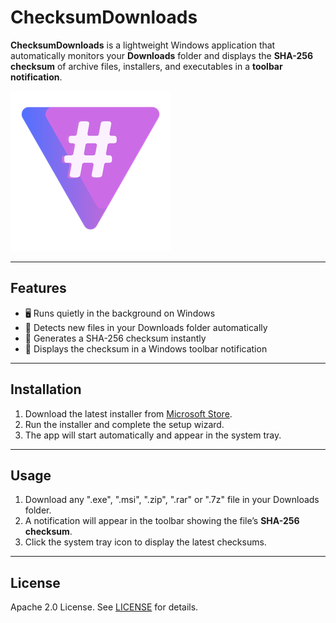 # ChecksumDownloads

**ChecksumDownloads** is a lightweight Windows application that automatically monitors your **Downloads** folder and displays the **SHA-256 checksum** of archive files, installers, and executables in a **toolbar notification**.

![ChecksumDownloadsLogo](./img/ChecksumDownloads.png)

---

## Features

- 🖥️ Runs quietly in the background on Windows
- 📂 Detects new files in your Downloads folder automatically
- 🔑 Generates a SHA-256 checksum instantly
- 🔔 Displays the checksum in a Windows toolbar notification

---

## Installation

1. Download the latest installer from [Microsoft Store](https://apps.microsoft.com/).
2. Run the installer and complete the setup wizard.
3. The app will start automatically and appear in the system tray.

---

## Usage

1. Download any ".exe", ".msi", ".zip", ".rar" or ".7z" file in your Downloads folder.
2. A notification will appear in the toolbar showing the file’s **SHA-256 checksum**.
3. Click the system tray icon to display the latest checksums.

---

## License

Apache 2.0 License. See [LICENSE](./LICENSE.md) for details.
